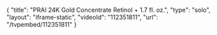 {
    "title": "PRAI 24K Gold Concentrate Retinol + 1.7 fl. oz.",
    "type": "solo",
    "layout": "iframe-static",
    "videoId": "112351811",
    "url": "\/tvpembed\/112351811"
}